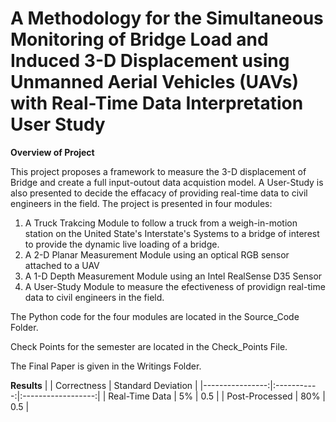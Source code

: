 # A Methodology for the Simultaneous Monitoring of Bridge Load and Induced 3-D Displacement using Unmanned Aerial Vehicles (UAVs) with Real-Time Data Interpretation User Study

**Overview of Project**

This project proposes a framework to measure the 3-D displacement of Bridge and create a full input-outout data acquistion model. A User-Study is also presented to decide the effacacy of providing real-time data to civil engineers in the field. The project is presented in four modules:

  1. A Truck Trakcing Module to follow a truck from a weigh-in-motion station on the United State's Interstate's Systems to a bridge of interest to provide the dynamic live loading of a bridge.
  2. A 2-D Planar Measurement Module using an optical RGB sensor attached to a UAV
  3. A 1-D Depth Measurement Module using an Intel RealSense D35 Sensor
  4. A User-Study Module to measure the efectiveness of providign real-time data to civil engineers in the field.
 
 The Python code for the four modules are located in the Source_Code Folder.
 
 Check Points for the semester are located in the Check_Points File.
 
 The Final Paper is given in the Writings Folder.

**Results**
|  | Correctness | Standard Deviation |
|----------------:|:-----------:|:------------------:|
| Real-Time Data  | 5\% | 0.5 |
| Post-Processed | 80\% | 0.5 |
